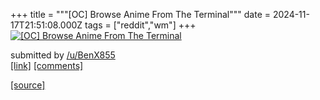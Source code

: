 +++
title = """[OC] Browse Anime From The Terminal"""
date = 2024-11-17T21:51:08.000Z
tags = ["reddit","wm"]
+++
[![[OC] Browse Anime From The Terminal](https://preview.redd.it/9zli54zx4i1e1.gif?width=640&crop=smart&s=1d481651575a5b39624edc56cdde75e61a78e3bd "[OC] Browse Anime From The Terminal")](https://www.reddit.com/r/unixporn/comments/1gtop7w/oc_browse_anime_from_the_terminal/)

submitted by [/u/BenX855](https://www.reddit.com/user/BenX855)  
[\[link\]](https://i.redd.it/9zli54zx4i1e1.gif) [\[comments\]](https://www.reddit.com/r/unixporn/comments/1gtop7w/oc_browse_anime_from_the_terminal/)

[[source]](https://www.reddit.com/r/unixporn/comments/1gtop7w/oc_browse_anime_from_the_terminal/)

